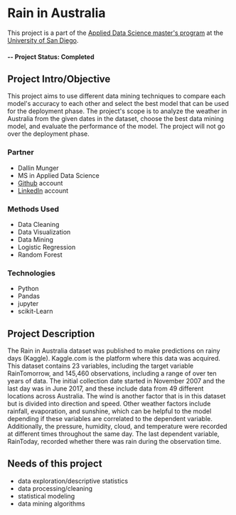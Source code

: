 # Rain in Australia
This project is a part of the [Applied Data Science master's program](https://onlinedegrees.sandiego.edu/masters-applied-data-science/) at the [University of San Diego](https://www.sandiego.edu).

#### -- Project Status: Completed

## Project Intro/Objective
This project aims to use different data mining techniques to compare each model's accuracy to each other and select the best model that can be used for the deployment phase. The project's scope is to analyze the weather in Australia from the given dates in the dataset, choose the best data mining model, and evaluate the performance of the model. The project will not go over the deployment phase.

### Partner
* Dallin Munger
* MS in Applied Data Science
* [Github](https://github.com/dmunger27) account
* [LinkedIn](https://www.linkedin.com/in/dallin-munger/) account


### Methods Used
* Data Cleaning
* Data Visualization
* Data Mining
* Logistic Regression
* Random Forest

### Technologies
* Python
* Pandas 
* jupyter
* scikit-Learn

## Project Description
The Rain in Australia dataset was published to make predictions on rainy days (Kaggle). Kaggle.com is the platform where this data was acquired. This dataset contains 23 variables, including the target variable RainTomorrow, and 145,460 observations, including a range of over ten years of data. The initial collection date started in November 2007 and the last day was in June 2017, and these include data from 49 different locations across Australia. The wind is another factor that is in this dataset but is divided into direction and speed. Other weather factors include rainfall, evaporation, and sunshine, which can be helpful to the model depending if these variables are correlated to the dependent variable. Additionally, the pressure, humidity, cloud, and temperature were recorded at different times throughout the same day. The last dependent variable, RainToday, recorded whether there was rain during the observation time.

## Needs of this project

- data exploration/descriptive statistics
- data processing/cleaning
- statistical modeling
- data mining algorithms


